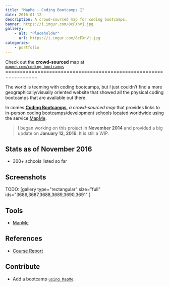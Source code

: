 ```yaml
---
title: "MapMe - Coding Bootcamps 📍"
date: 2016-01-12
description: A crowd-sourced map for coding bootcamps.
banner: https://i.imgur.com/8cFXnVj.jpg
gallery:
    - alt: "Placeholder"
      url: https://i.imgur.com/8cFXnVj.jpg
categories:
    - portfolio
---
```


Check out the **crowd-sourced** map at\
[`mapme.com/coding-bootcamps`](https://mapme.com/coding-bootcamps) =================================================================

The world is teeming with coding bootcamps, but I just couldn’t find a more geographically/visually oriented website that showed all the physical coding bootcamps that are available out there.

In comes [**Coding Bootcamps**](https://mapme.com/coding-bootcamps "Coding Bootcamps"), _a crowd-sourced map_ that provides links to in-person coding bootcamps/development schools located worldwide using the service [MapMe](https://mapme.com/ "Mapme").

> I began working on this project in **November 2014** and provided a big update on **January 12, 2016**. It is still a WIP.

## Stats as of November 2016

* 300+ schools listed so far

## Screenshots

TODO: [gallery type="rectangular" size="full" ids="3686,3687,3688,3689,3690,3691" ]

## Tools

* [MapMe](https://mapme.com/ "Mapme")

## References

* [Course Report](https://coursereport.com "Course Report")

## Contribute

* Add a bootcamp [`using MapMe`](https://mapme.com/coding-bootcamps "Bootcamp.me - Mapme").
